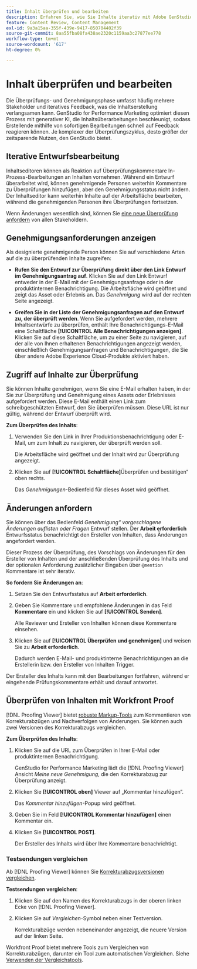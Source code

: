 ```yaml
---
title: Inhalt überprüfen und bearbeiten
description: Erfahren Sie, wie Sie Inhalte iterativ mit Adobe GenStudio for Performance Marketing überprüfen und bearbeiten können.
feature: Content Review, Content Management
exl-id: 9a3a15aa-355f-439e-9417-850704402f39
source-git-commit: 8aa55fba08fa438ae2320c1159aa3c27877ee778
workflow-type: tm+mt
source-wordcount: '617'
ht-degree: 0%

---
```


# Inhalt überprüfen und bearbeiten

Die Überprüfungs- und Genehmigungsphase umfasst häufig mehrere Stakeholder und iteratives Feedback, was die Inhaltserstellung verlangsamen kann. GenStudio for Performance Marketing optimiert diesen Prozess mit generativer KI, die Inhaltsüberarbeitungen beschleunigt, sodass Erstellende mithilfe von sofortigen Bearbeitungen schnell auf Feedback reagieren können. Je komplexer der Überprüfungszyklus, desto größer der zeitsparende Nutzen, den GenStudio bietet.

## Iterative Entwurfsbearbeitung

Inhaltseditoren können als Reaktion auf Überprüfungskommentare In-Prozess-Bearbeitungen an Inhalten vornehmen. Während ein Entwurf überarbeitet wird, können genehmigende Personen weiterhin Kommentare zu Überprüfungen hinzufügen, aber den Genehmigungsstatus nicht ändern. Der Inhaltseditor kann weiterhin Inhalte auf der Arbeitsfläche bearbeiten, während die genehmigenden Personen ihre Überprüfungen fortsetzen.

Wenn Änderungen wesentlich sind, können Sie [eine neue Überprüfung anfordern](/help/user-guide/approvals/request-review.md#request-new-approval) von allen Stakeholdern.

## Genehmigungsanforderungen anzeigen

Als designierte genehmigende Person können Sie auf verschiedene Arten auf die zu überprüfenden Inhalte zugreifen:

* **Rufen Sie den Entwurf zur Überprüfung direkt über den Link Entwurf im Genehmigungsantrag auf**. Klicken Sie auf den Link Entwurf entweder in der E-Mail mit der Genehmigungsanfrage oder in der produktinternen Benachrichtigung. Die Arbeitsfläche wird geöffnet und zeigt das Asset oder Erlebnis an. Das _Genehmigung_ wird auf der rechten Seite angezeigt.

* **Greifen Sie in der Liste der Genehmigungsanfragen auf den Entwurf zu, der überprüft werden**. Wenn Sie aufgefordert werden, mehrere Inhaltsentwürfe zu überprüfen, enthält Ihre Benachrichtigungs-E-Mail eine Schaltfläche **[!UICONTROL Alle Benachrichtigungen anzeigen]**. Klicken Sie auf diese Schaltfläche, um zu einer Seite zu navigieren, auf der alle von Ihnen erhaltenen Benachrichtigungen angezeigt werden, einschließlich Genehmigungsanfragen und Benachrichtigungen, die Sie über andere Adobe Experience Cloud-Produkte aktiviert haben.

## Zugriff auf Inhalte zur Überprüfung

Sie können Inhalte genehmigen, wenn Sie eine E-Mail erhalten haben, in der Sie zur Überprüfung und Genehmigung eines Assets oder Erlebnisses aufgefordert werden. Diese E-Mail enthält einen Link zum schreibgeschützten Entwurf, den Sie überprüfen müssen. Diese URL ist nur gültig, während der Entwurf überprüft wird.

**Zum Überprüfen des Inhalts**:

1. Verwenden Sie den Link in Ihrer Produktionsbenachrichtigung oder E-Mail, um zum Inhalt zu navigieren, der überprüft werden soll.

   Die Arbeitsfläche wird geöffnet und der Inhalt wird zur Überprüfung angezeigt.

1. Klicken Sie auf **[!UICONTROL Schaltfläche]**&#x200B;Überprüfen und bestätigen“ oben rechts.

   Das _Genehmigungen_-Bedienfeld für dieses Asset wird geöffnet.

## Änderungen anfordern

Sie können über das Bedienfeld _Genehmigung“ vorgeschlagene Änderungen auflisten oder Fragen_ Entwurf stellen. Der **Arbeit erforderlich** Entwurfsstatus benachrichtigt den Ersteller von Inhalten, dass Änderungen angefordert werden.

Dieser Prozess der Überprüfung, des Vorschlags von Änderungen für den Ersteller von Inhalten und der anschließenden Überprüfung des Inhalts und der optionalen Anforderung zusätzlicher Eingaben über `@mention` Kommentare ist sehr iterativ.

**So fordern Sie Änderungen an**:

1. Setzen Sie den Entwurfsstatus auf **Arbeit erforderlich**.

1. Geben Sie Kommentare und empfohlene Änderungen in das Feld **Kommentare** ein und klicken Sie auf **[!UICONTROL Senden]**.

   Alle Reviewer und Ersteller von Inhalten können diese Kommentare einsehen.

1. Klicken Sie auf **[!UICONTROL Überprüfen und genehmigen]** und weisen Sie zu **Arbeit erforderlich**.

   Dadurch werden E-Mail- und produktinterne Benachrichtigungen an die Erstellerin bzw. den Ersteller von Inhalten Trigger.

Der Ersteller des Inhalts kann mit den Bearbeitungen fortfahren, während er eingehende Prüfungskommentare erhält und darauf antwortet.

## Überprüfen von Inhalten mit Workfront Proof

[!DNL Proofing Viewer] bietet [robuste Markup-Tools](https://experienceleague.adobe.com/en/docs/workfront/using/review-and-approve-work/proofing/review-proofs-in-workfront/comment-on-a-proof/comment-on-proof-1) zum Kommentieren von Korrekturabzügen und Nachverfolgen von Änderungen. Sie können auch zwei Versionen des Korrekturabzugs vergleichen.

**Zum Überprüfen des Inhalts**:

1. Klicken Sie auf die URL zum Überprüfen in Ihrer E-Mail oder produktinternen Benachrichtigung.

   GenStudio for Performance Marketing lädt die [!DNL Proofing Viewer] Ansicht _Meine neue Genehmigung_, die den Korrekturabzug zur Überprüfung anzeigt.

1. Klicken Sie **[!UICONTROL oben]** Viewer auf „Kommentar hinzufügen“.

   Das _Kommentar hinzufügen_-Popup wird geöffnet.

1. Geben Sie im Feld **[!UICONTROL Kommentar hinzufügen]** einen Kommentar ein.

1. Klicken Sie **[!UICONTROL POST]**.

   Der Ersteller des Inhalts wird über Ihre Kommentare benachrichtigt.

### Testsendungen vergleichen

Ab [!DNL Proofing Viewer] können Sie [Korrekturabzugsversionen vergleichen](https://experienceleague.adobe.com/en/docs/workfront/using/workfront-proof/work-with-proofs-in-wf-proof/review-proofs-web-proofing-viewer/compare-proofs).

**Testsendungen vergleichen**:

1. Klicken Sie auf den Namen des Korrekturabzugs in der oberen linken Ecke von [!DNL Proofing Viewer].

1. Klicken Sie auf _Vergleichen_-Symbol neben einer Testversion.

   Korrekturabzüge werden nebeneinander angezeigt, die neuere Version auf der linken Seite.

Workfront Proof bietet mehrere Tools zum Vergleichen von Korrekturabzügen, darunter ein Tool zum automatischen Vergleichen. Siehe [Verwenden der Vergleichstools](https://experienceleague.adobe.com/en/docs/workfront/using/workfront-proof/work-with-proofs-in-wf-proof/review-proofs-web-proofing-viewer/compare-proofs#use-the-compare-tools).
